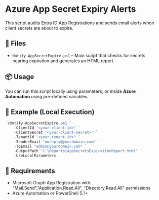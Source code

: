 # Azure App Secret Expiry Alerts

This script audits Entra ID App Registrations and sends email alerts when client secrets are about to expire.

## 📁 Files

- `Notify-AppSecretExpire.ps1` – Main script that checks for secrets nearing expiration and generates an HTML report.

## 📦 Usage

You can run this script locally using parameters, or inside **Azure Automation** using pre-defined variables.

## 🧪 Example (Local Execution)

```powershell
.\Notify-AppSecretExpire.ps1 `
    -ClientId "<your-client-id>" `
    -ClientSecret "<your-client-secret>" `
    -TenantId "<your-tenant-id>" `
    -SenderEmail "noreply@yourdomain.com" `
    -ToEmail "admin@yourdomain.com" `
    -OutputPath "C:\Reports\AppSecretsExpirationReport.html" `
    -UseLocalParameters
```
## 🔐 Requirements

- Microsoft Graph App Registration with "Mail.Send","Application.Read.All", "Directory.Read.All"  permissions
- Azure Automation or PowerShell 5.1+

